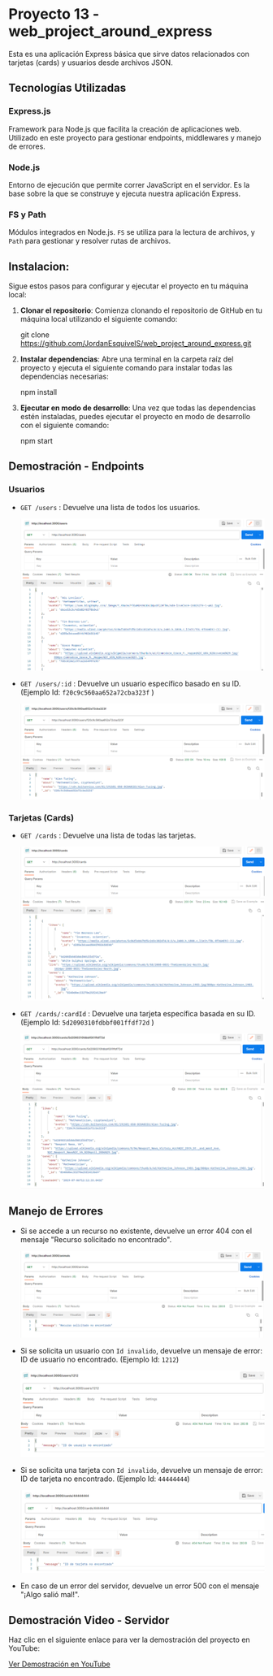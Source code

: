 # Proyecto 13 - web_project_around_express

Esta es una aplicación Express básica que sirve datos relacionados con tarjetas (cards) y usuarios desde archivos JSON.

## Tecnologías Utilizadas

### Express.js

Framework para Node.js que facilita la creación de aplicaciones web. Utilizado en este proyecto para gestionar endpoints, middlewares y manejo de errores.

### Node.js

Entorno de ejecución que permite correr JavaScript en el servidor. Es la base sobre la que se construye y ejecuta nuestra aplicación Express.

### FS y Path

Módulos integrados en Node.js. `FS` se utiliza para la lectura de archivos, y `Path` para gestionar y resolver rutas de archivos.

## Instalacion:

Sigue estos pasos para configurar y ejecutar el proyecto en tu máquina local:

1. **Clonar el repositorio**: Comienza clonando el repositorio de GitHub en tu máquina local utilizando el siguiente comando:

   git clone https://github.com/JordanEsquivelS/web_project_around_express.git

2. **Instalar dependencias**: Abre una terminal en la carpeta raíz del proyecto y ejecuta el siguiente comando para instalar todas las dependencias necesarias:

   npm install

3. **Ejecutar en modo de desarrollo**: Una vez que todas las dependencias estén instaladas, puedes ejecutar el proyecto en modo de desarrollo con el siguiente comando:

   npm start

## Demostración - Endpoints

### Usuarios

- `GET /users` : Devuelve una lista de todos los usuarios.

  ![Solicitud de Usuarios](./demo_images/get_users.png)

- `GET /users/:id` : Devuelve un usuario específico basado en su ID. (Ejemplo Id: `f20c9c560aa652a72cba323f` )

  ![Solicitud de Usuarios segun Id](./demo_images/get_users_id.png)

### Tarjetas (Cards)

- `GET /cards` : Devuelve una lista de todas las tarjetas.

  ![Solicitud de Tarjetas](./demo_images/get_cards.png)

- `GET /cards/:cardId` : Devuelve una tarjeta específica basada en su ID. (Ejemplo Id: `5d2090310fdbbf001ffdf72d` )

  ![Solicitud de Tarjetas por id](./demo_images/get_cards_id.png)

## Manejo de Errores

- Si se accede a un recurso no existente, devuelve un error 404 con el mensaje "Recurso solicitado no encontrado".

  ![Error de Usuario](./demo_images/get_no_found.png)

- Si se solicita un usuario con `Id invalido`, devuelve un mensaje de error: ID de usuario no encontrado. (Ejemplo Id: `1212`)

  ![Error id de tarjeta](./demo_images/get_users_id_invalido.png)

- Si se solicita una tarjeta con `Id invalido`, devuelve un mensaje de error: ID de tarjeta no encontrado. (Ejemplo Id: `44444444`)

  ![Error id de tarjeta](./demo_images/get_cards_id_invalido.png)

- En caso de un error del servidor, devuelve un error 500 con el mensaje "¡Algo salió mal!".

## Demostración Video - Servidor

Haz clic en el siguiente enlace para ver la demostración del proyecto en YouTube:

[Ver Demostración en YouTube](https://youtu.be/4xZyMsrSh4g)
